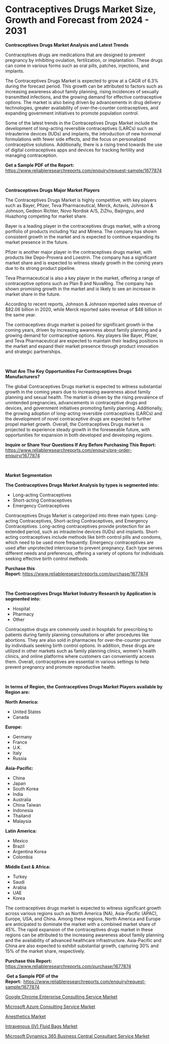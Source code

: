 <p><h1>Contraceptives Drugs Market Size, Growth and Forecast from 2024 - 2031</h1></p><p><strong>Contraceptives Drugs Market Analysis and Latest Trends</strong></p>
<p><p>Contraceptives drugs are medications that are designed to prevent pregnancy by inhibiting ovulation, fertilization, or implantation. These drugs can come in various forms such as oral pills, patches, injections, and implants.</p><p>The Contraceptives Drugs Market is expected to grow at a CAGR of 6.3% during the forecast period. This growth can be attributed to factors such as increasing awareness about family planning, rising incidences of sexually transmitted infections, and the growing demand for effective contraceptive options. The market is also being driven by advancements in drug delivery technologies, greater availability of over-the-counter contraceptives, and expanding government initiatives to promote population control.</p><p>Some of the latest trends in the Contraceptives Drugs Market include the development of long-acting reversible contraceptives (LARCs) such as intrauterine devices (IUDs) and implants, the introduction of new hormonal formulations with fewer side effects, and the focus on personalized contraceptive solutions. Additionally, there is a rising trend towards the use of digital contraceptives apps and devices for tracking fertility and managing contraception.</p></p>
<p><strong>Get a Sample PDF of the Report:&nbsp;</strong> <a href="https://www.reliableresearchreports.com/enquiry/request-sample/1677874">https://www.reliableresearchreports.com/enquiry/request-sample/1677874</a></p>
<p>&nbsp;</p>
<p><strong>Contraceptives Drugs Major Market Players</strong></p>
<p><p>The Contraceptives Drugs Market is highly competitive, with key players such as Bayer, Pfizer, Teva Pharmaceutical, Merck, Actavis, Johnson & Johnson, Gedeon Richter, Novo Nordisk A/S, ZiZhu, Baijingyu, and Huazhong competing for market share.</p><p>Bayer is a leading player in the contraceptives drugs market, with a strong portfolio of products including Yaz and Mirena. The company has shown consistent growth in the market and is expected to continue expanding its market presence in the future. </p><p>Pfizer is another major player in the contraceptives drugs market, with products like Depo-Provera and Loestrin. The company has a significant market share and is expected to witness steady growth in the coming years due to its strong product pipeline.</p><p>Teva Pharmaceutical is also a key player in the market, offering a range of contraceptive options such as Plan B and NuvaRing. The company has shown promising growth in the market and is likely to see an increase in market share in the future.</p><p>According to recent reports, Johnson & Johnson reported sales revenue of $82.06 billion in 2020, while Merck reported sales revenue of $48 billion in the same year.</p><p>The contraceptives drugs market is poised for significant growth in the coming years, driven by increasing awareness about family planning and a growing demand for contraceptive options. Key players like Bayer, Pfizer, and Teva Pharmaceutical are expected to maintain their leading positions in the market and expand their market presence through product innovation and strategic partnerships.</p></p>
<p>&nbsp;</p>
<p><strong>What Are The Key Opportunities For Contraceptives Drugs Manufacturers?</strong></p>
<p><p>The global Contraceptives Drugs market is expected to witness substantial growth in the coming years due to increasing awareness about family planning and sexual health. The market is driven by the rising prevalence of unintended pregnancies, advancements in contraceptive drugs and devices, and government initiatives promoting family planning. Additionally, the growing adoption of long-acting reversible contraceptives (LARCs) and the development of novel contraceptive drugs are expected to further propel market growth. Overall, the Contraceptives Drugs market is projected to experience steady growth in the foreseeable future, with opportunities for expansion in both developed and developing regions.</p></p>
<p><strong>Inquire or Share Your Questions If Any Before Purchasing This Report:</strong> <a href="https://www.reliableresearchreports.com/enquiry/pre-order-enquiry/1677874">https://www.reliableresearchreports.com/enquiry/pre-order-enquiry/1677874</a></p>
<p>&nbsp;</p>
<p><strong>Market Segmentation</strong></p>
<p><strong>The Contraceptives Drugs Market Analysis by types is segmented into:</strong></p>
<p><ul><li>Long-acting Contraceptives</li><li>Short-acting Contraceptives</li><li>Emergency Contraceptives</li></ul></p>
<p><p>Contraceptives Drugs Market is categorized into three main types: Long-acting Contraceptives, Short-acting Contraceptives, and Emergency Contraceptives. Long-acting contraceptives provide protection for an extended period, such as intrauterine devices (IUDs) and implants. Short-acting contraceptives include methods like birth control pills and condoms, which need to be used more frequently. Emergency contraceptives are used after unprotected intercourse to prevent pregnancy. Each type serves different needs and preferences, offering a variety of options for individuals seeking effective birth control methods.</p></p>
<p><strong>Purchase this Report:&nbsp;</strong><a href="https://www.reliableresearchreports.com/purchase/1677874">https://www.reliableresearchreports.com/purchase/1677874</a></p>
<p>&nbsp;</p>
<p><strong>The Contraceptives Drugs Market Industry Research by Application is segmented into:</strong></p>
<p><ul><li>Hospital</li><li>Pharmacy</li><li>Other</li></ul></p>
<p><p>Contraceptive drugs are commonly used in hospitals for prescribing to patients during family planning consultations or after procedures like abortions. They are also sold in pharmacies for over-the-counter purchase by individuals seeking birth control options. In addition, these drugs are utilized in other markets such as family planning clinics, women's health clinics, and online platforms where customers can conveniently access them. Overall, contraceptives are essential in various settings to help prevent pregnancy and promote reproductive health.</p></p>
<p>&nbsp;</p>
<p><strong>In terms of Region, the Contraceptives Drugs Market Players available by Region are:</strong></p>
<p>
    <p> <strong> North America: </strong>
        <ul>
            <li>United States</li>
            <li>Canada</li>
        </ul>
        </p> 
    <p> <strong> Europe: </strong>
        <ul>
            <li>Germany</li>
            <li>France</li>
            <li>U.K.</li>
            <li>Italy</li>
            <li>Russia</li>
        </ul>
        </p> 
    <p> <strong> Asia-Pacific: </strong>
        <ul>
            <li>China</li>
            <li>Japan</li>
            <li>South Korea</li>
            <li>India</li>
            <li>Australia</li>
            <li>China Taiwan</li>
            <li>Indonesia</li>
            <li>Thailand</li>
            <li>Malaysia</li>
        </ul>
        </p> 
    <p> <strong> Latin America: </strong>
        <ul>
            <li>Mexico</li>
            <li>Brazil</li>
            <li>Argentina Korea</li>
            <li>Colombia</li>
        </ul>
        </p> 
    <p> <strong> Middle East & Africa: </strong>
        <ul>
            <li>Turkey</li>
            <li>Saudi</li>
            <li>Arabia</li>
            <li>UAE</li>
            <li>Korea</li>
        </ul>
    </p>
    </p>
<p><p>The contraceptives drugs market is expected to witness significant growth across various regions such as North America (NA), Asia-Pacific (APAC), Europe, USA, and China. Among these regions, North America and Europe are anticipated to dominate the market with a combined market share of 45%. The rapid expansion of the contraceptives drugs market in these regions can be attributed to the increasing awareness about family planning and the availability of advanced healthcare infrastructure. Asia-Pacific and China are also expected to exhibit substantial growth, capturing 30% and 15% of the market share, respectively.</p></p>
<p><strong>Purchase this Report: </strong><a href="https://www.reliableresearchreports.com/purchase/1677874">https://www.reliableresearchreports.com/purchase/1677874</a></p>
<p>&nbsp;<strong>Get a Sample PDF of the Report:&nbsp;&nbsp;</strong><a href="https://www.reliableresearchreports.com/enquiry/request-sample/1677874">https://www.reliableresearchreports.com/enquiry/request-sample/1677874</a></p>
<p><strong></strong></p>
<p><p><a href="https://medium.com/@sharonmurphy49/google-chrome-enterprise-consulting-service-market-competitive-analysis-market-trends-and-8a84504ab394">Google Chrome Enterprise Consulting Service Market</a></p><p><a href="https://medium.com/@marielong2006/microsoft-azure-consulting-service-market-report-reveals-the-latest-trends-and-growth-opportunities-c7d7b139722a">Microsoft Azure Consulting Service Market</a></p><p><a href="https://github.com/joannagoyvaerts/Market-Research-Report-List-1/blob/main/anesthetics-market.md">Anesthetics Market</a></p><p><a href="https://github.com/bracarafogo/Market-Research-Report-List-2/blob/main/intravenous-iv-fluid-bags-market.md">Intravenous (IV) Fluid Bags Market</a></p><p><a href="https://medium.com/@marielong2006/microsoft-dynamics-365-business-central-consultant-service-market-share-evolution-and-market-growth-1cb0508b0c7f">Microsoft Dynamics 365 Business Central Consultant Service Market</a></p></p>